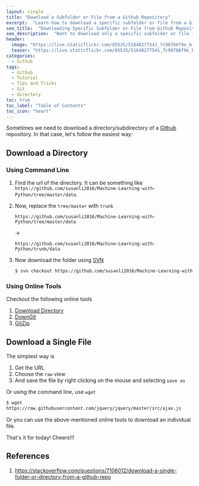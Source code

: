 ```yaml
---
layout: single
title: "Download a Subfolder or File from a Github Repository"
excerpt:  "Learn how to download a specific subfolder or file from a Github repository without having to clone the entire repository. This post explains two easy methods to download the required subfolder or file directly from Github using either the Github Desktop application or the command line interface (CLI). Save time and disk space by only downloading the necessary files you need to work with!"
seo_title:  "Downloading Specific Subfolder or File from Github Repository"
seo_description:  "Want to download only a specific subfolder or file from a Github repository? Learn how to do it easily using either Github Desktop or the command line interface (CLI) in this step-by-step guide. Save time and disk space by only downloading the files you need."
header:
  image: "https://live.staticflickr.com/65535/51648277541_7c90766f9e_b.jpg"
  teaser: "https://live.staticflickr.com/65535/51648277541_7c90766f9e_b.jpg"
categories:
  - Github
tags:
  - Github
  - Tutorial
  - Tips and Tricks
  - Git
  - directory
toc: true
toc_label: "Table of Contents"
toc_icon: "heart"
---
```




Sometimes we need to download a directory/subdirectory of a [Github](https://www.github.com) repository. In that case, let's follow the easiest way:

## Download a Directory
### Using Command Line
1. Find the url of the directory. It can be something like `https://github.com/susanli2016/Machine-Learning-with-Python/tree/master/data`.
2. Now, replace the `tree/master` with `trunk`
	```
	https://github.com/susanli2016/Machine-Learning-with-Python/tree/master/data
	```
	$\rightarrow$
	```
	https://github.com/susanli2016/Machine-Learning-with-Python/trunk/data
	```
3. Now download the folder using [SVN](https://www.perforce.com/blog/vcs/svn-commands-cheat-sheet)

	```sh
	$ svn checkout https://github.com/susanli2016/Machine-Learning-with-Python/trunk/data
	```
### Using Online Tools
Checkout the following online tools
1. [Download Directory](https://download-directory.github.io/)
2. [DownGit](https://downgit.github.io/)
3. [GitZip](http://kinolien.github.io/gitzip)

## Download a Single File
The simplest way is
1. Get the URL
2. Choose the `raw` view
3. And save the file by right clicking on the mouse and selecting `save as`

Or using the command line, use `wget`
```sh
$ wget
https://raw.githubusercontent.com/jquery/jquery/master/src/ajax.js
```

Or you can use the above-mentioned online tools to download an individual file.

That's it for today! Cheers!!!

## References
1. https://stackoverflow.com/questions/7106012/download-a-single-folder-or-directory-from-a-github-repo

<!--stackedit_data:
eyJoaXN0b3J5IjpbMTY4NjIwMjYxMiwxMDE0NDUxMTA1XX0=
-->